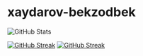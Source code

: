 # xaydarov-bekzodbek
![GitHub Stats](https://github-readme-stats.vercel.app/api?username=BekzodXaydarov&show_icons=true&theme=dark)

[![GitHub Streak](https://streak-stats.demolab.com?user=BekzodXaydarov&theme=dark)](https://git.io/streak-stats)
[![GitHub Streak](https://streak-stats.demolab.com?user=BekzodXaydarov&theme=tokyonight&hide_border=true&date_format=%5BY.%5Dm.%5Dd)](https://git.io/streak-stats)

